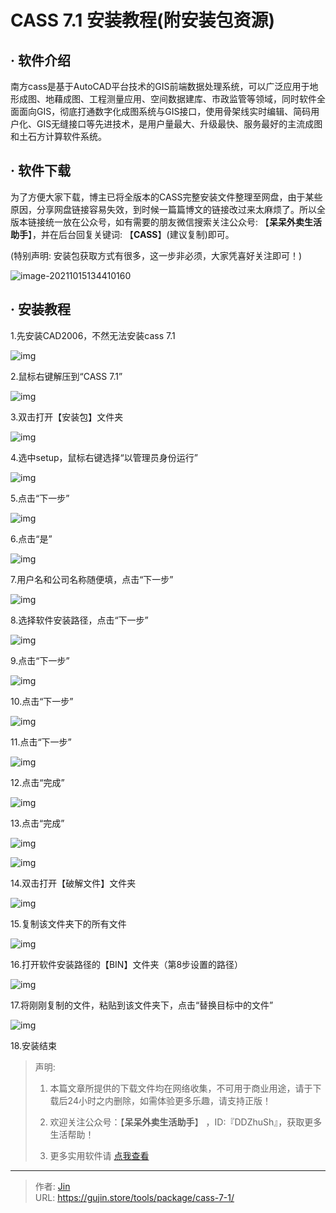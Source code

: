 # CASS 7.1 安装教程(附安装包资源)


## · 软件介绍
南方cass是基于AutoCAD平台技术的GIS前端数据处理系统，可以广泛应用于地形成图、地藉成图、工程测量应用、空间数据建库、市政监管等领域，同时软件全面面向GIS，彻底打通数字化成图系统与GIS接口，使用骨架线实时编辑、简码用户化、GIS无缝接口等先进技术，是用户量最大、升级最快、服务最好的主流成图和土石方计算软件系统。

## · 软件下载
为了方便大家下载，博主已将全版本的CASS完整安装文件整理至网盘，由于某些原因，分享网盘链接容易失效，到时候一篇篇博文的链接改过来太麻烦了。所以全版本链接统一放在公众号，如有需要的朋友微信搜索关注公众号: 【**呆呆外卖生活助手**】，并在后台回复关键词: 【**CASS**】(建议复制)即可。

(特别声明: 安装包获取方式有很多，这一步非必须，大家凭喜好关注即可！)

![image-20211015134410160](https://img.gujin.store/img/image-20211015134410160.png)

## · 安装教程


1.先安装CAD2006，不然无法安装cass 7.1

![img](https://img.gujin.store/img/v2-e36fb1ef5a608e863cd9b8562c01941d_720w.png)

2.鼠标右键解压到“CASS 7.1”

![img](https://img.gujin.store/img/v2-9deff13d17446e8f4352f710e0ea7d6e_720w.png)

3.双击打开【安装包】文件夹

![img](https://img.gujin.store/img/v2-4e7c4905dd2e50884ebf63d89470f6fc_720w.png)

4.选中setup，鼠标右键选择“以管理员身份运行”

![img](https://img.gujin.store/img/v2-5d24c4b037230b64f1a7ec85a4424bb7_720w.png)

5.点击“下一步”

![img](https://img.gujin.store/img/v2-795918c912c0e074da8ffdcc08eebd41_720w.png)

6.点击“是”

![img](https://img.gujin.store/img/v2-dbf6fa46e4a95180fbce326d35917334_720w.png)

7.用户名和公司名称随便填，点击“下一步”

![img](https://img.gujin.store/img/v2-ec0867cefd41523242dea9692f498800_720w.png)

8.选择软件安装路径，点击“下一步”

![img](https://img.gujin.store/img/v2-a2f97e222a0835012d4d01a24cfbc6f2_720w.png)

9.点击“下一步”

![img](https://img.gujin.store/img/v2-80d60107c0180d4d2d6544945cdfd920_720w.png)

10.点击“下一步”

![img](https://img.gujin.store/img/v2-2a2b0d0a16807604db55644c03b5ee30_720w.png)

11.点击“下一步”

![img](https://img.gujin.store/img/v2-d3113281da0895fa92d4f12f70aac5a8_720w.png)

12.点击“完成”

![img](https://img.gujin.store/img/v2-dd4cb52bb78e7beafca8007b6e98de72_720w.png)

13.点击“完成”

![img](https://img.gujin.store/img/v2-ee1ab3bb4a7c16816ceadd01eeebabc1_720w.png)

![img](https://img.gujin.store/img/v2-23fa372d589bb864e25fcabdf49bb866_720w.png)

14.双击打开【破解文件】文件夹

![img](https://img.gujin.store/img/v2-d86bdf76f636136db8bd79f3b694f0a6_720w.png)

15.复制该文件夹下的所有文件

![img](https://img.gujin.store/img/v2-82c2d8aae91abf6d380c1de3719ca300_720w.png)

16.打开软件安装路径的【BIN】文件夹（第8步设置的路径）

![img](https://img.gujin.store/img/v2-774bec12759970dcaa766b11e1867599_720w.png)

17.将刚刚复制的文件，粘贴到该文件夹下，点击“替换目标中的文件”

![img](https://img.gujin.store/img/v2-47beb0c9349ae79c3c63d6ad5c2cc486_720w.png)

18.安装结束




> 声明: 
>
> 1. 本篇文章所提供的下载文件均在网络收集，不可用于商业用途，请于下载后24小时之内删除，如需体验更多乐趣，请支持正版！
>
> 2. 欢迎关注公众号：【**呆呆外卖生活助手**】 ，ID:『DDZhuSh』，获取更多生活帮助！
>
> 3. 更多实用软件请  [点我查看](/tools)

---

> 作者: [Jin](https://img.gujin.store/img/favicon.ico)  
> URL: https://gujin.store/tools/package/cass-7-1/  

